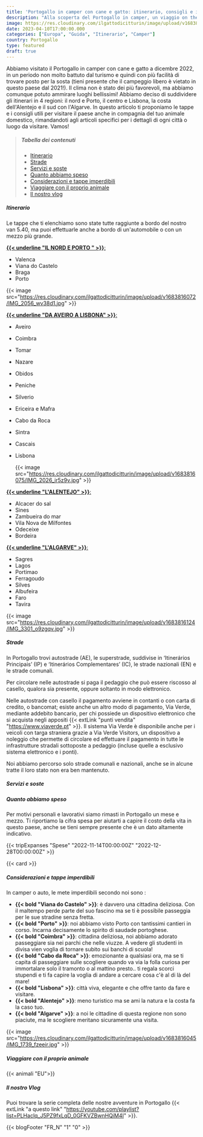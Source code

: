```yaml
---
title: 'Portogallo in camper con cane e gatto: itinerario, consigli e informazioni utili'
description: "Alla scoperta del Portogallo in camper, un viaggio on the road attraverso Porto e Lisbona fino a raggiungere le scogliere l'Algarve"
image: https://res.cloudinary.com/ilgattodicitturin/image/upload/v1683816018/IMG_1491_f1hx1p.jpg
date: 2023-04-10T17:00:00.000
categories: ["Europa", "Guida", "Itinerario", "Camper"]
country: Portogallo 
type: featured
draft: true
---
```


Abbiamo visitato il Portogallo in camper con cane e gatto a dicembre 2022, in un periodo non molto battuto dal turismo e quindi con più facilità di trovare posto per la sosta (tieni presente che il campeggio libero è vietato in questo paese dal 2021!). Il clima non è stato dei più favorevoli, ma abbiamo comunque potuto ammirare luoghi bellissimi!
Abbiamo deciso di suddividere gli itinerari in 4 regioni: il nord e Porto, il centro e Lisbona, la costa dell'Alentejo e il sud con l'Algarve. In questo articolo ti proponiamo le tappe e i consigli utili per visitare il paese anche in compagnia del tuo animale domestico, rimandandoti agli articoli specifici per i dettagli di ogni città o luogo da visitare.
Vamos!



> ##### Tabella dei contenuti
> - [Itinerario](#itinerario)
> - [Strade](#strade)
> - [Servizi e soste](#servizi-e-soste)
> - [Quanto abbiamo speso](#quanto-abbiamo-speso)
> - [Considerazioni e tappe imperdibili](#Cosiderazioni)
> - [Viaggiare con il proprio animale](#Animali)
> - [Il nostro vlog](#Vlog)
     <!-- - [Le nostre mappe](#Mappe) -->

##### Itinerario
Le tappe che ti elenchiamo sono state tutte raggiunte a bordo del nostro van 5.40, ma puoi effettuarle anche a bordo di un'automobile o con un mezzo più grande. 

[**{{< underline "IL NORD E PORTO " >}}**:](/blog/viaggio-portogallo-del-nord-e-porto-informazioni-e-itinerari/)

- Valenca
- Viana do Castelo
- Braga
- Porto

{{< image src="https://res.cloudinary.com/ilgattodicitturin/image/upload/v1683816072/IMG_2056_wv38d1.jpg" >}}

[**{{< underline "DA AVEIRO A LISBONA" >}}**:](/blog/viaggio-portogallo-centro-e-lisbona-itinerari/)

- Aveiro 
- Coimbra
- Tomar
- Nazare 
- Obidos 
- Peniche
- Silverio 
- Ericeira e Mafra
- Cabo da Roca
- Sintra
- Cascais
- Lisbona
  
  
     {{< image src="https://res.cloudinary.com/ilgattodicitturin/image/upload/v1683816075/IMG_2026_ir5z9v.jpg" >}}


[**{{< underline "L'ALENTEJO" >}}**:](/blog/viaggio-portogallo-e-alentejo-itinerari/)

- Alcacer do sal 
- Sines 
- Zambueira do mar
- Vila Nova de Milfontes
- Odeceixe 
- Bordeira


[**{{< underline "L'ALGARVE" >}}**:](/blog/viaggio-portogallo-algarve-itinerari/)

- Sagres 
- Lagos
- Portimao 
- Ferragoudo
- Silves
- Albufeira
- Faro
- Tavira

{{< image src="https://res.cloudinary.com/ilgattodicitturin/image/upload/v1683816124/IMG_3301_o9zgqv.jpg" >}}


<div id="Strade"></div>

##### Strade 
In Portogallo trovi autostrade (AE), le superstrade, suddivise in ‘Itinerários Principais’ (IP) e ‘Itinerários Complementares’ (IC), le strade nazionali (EN) e le strade comunali.

Per circolare nelle autostrade si paga il pedaggio che può essere riscosso al casello, qualora sia presente, oppure soltanto in modo elettronico.

Nelle autostrade con casello il pagamento avviene in contanti o con carta di credito, o bancomat; esiste anche un altro modo di pagamento, Via Verde, mediante addebito bancario, per chi possiede un dispositivo elettronico che si acquista negli appositi {{< extLink "punti vendita" "https://www.viaverde.pt" >}}. 
Il sistema Via Verde è disponibile anche per i veicoli con targa straniera grazie a Via Verde Visitors, un dispositivo a noleggio che permette di circolare ed effettuare il pagamento in tutte le infrastrutture stradali sottoposte a pedaggio (incluse quelle a esclusivo sistema elettronico e i ponti). 

Noi abbiamo percorso solo strade comunali e nazionali, anche se in alcune tratte il loro stato non era ben mantenuto. 


##### Servizi e soste


<div id="Speso"></div>

##### Quanto abbiamo speso
Per motivi personali e lavorativi siamo rimasti in Portogallo un mese e mezzo. Ti riportiamo la cifra spesa per aiutarti a capire il costo della vita in questo paese, anche se tieni sempre presente che è un dato altamente indicativo. 

{{< tripExpanses "Spese" "2022-11-14T00:00:00Z" "2022-12-28T00:00:00Z" >}}

{{< card >}}


<div id="Considerazioni"></div>

##### Considerazioni e tappe imperdibili


In camper o auto, le mete imperdibili secondo noi sono :
-   **{{< bold "Viana do Castelo" >}}**: è davvero una cittadina deliziosa. Con il maltempo perde parte del suo fascino ma se ti è possibile passeggia per le sue stradine senza fretta. 
-   **{{< bold "Porto" >}}**: noi abbiamo visto Porto con tantissimi cantieri in corso. Incarna decisamente lo spirito di saudade portoghese. 
-   **{{< bold "Coimbra" >}}**: cittadina deliziosa, noi abbiamo adorato passeggiare sia nei parchi che nelle viuzze. A vedere gli studenti in divisa vien voglia di tornare subito sui banchi di scuola!
-   **{{< bold "Cabo da Roca" >}}**: emozionante a qualsiasi ora, ma se ti capita di passeggiare sulle scogliere quando va via la folla curiosa per immortalare solo il tramonto o al mattino presto.. ti regala scorci stupendi e ti fa capire la voglia di andare a cercare cosa c'è al di là del mare!
-   **{{< bold "Lisbona" >}}**: città viva, elegante e che offre tanto da fare e visitare.
-   **{{< bold "Alentejo" >}}**: meno turistico ma se ami la natura e la costa fa la caso tuo.
-   **{{< bold "Algarve" >}}**: a noi le cittadine di questa regione non sono piaciute, ma le scogliere meritano sicuramente una visita. 

{{< image src="https://res.cloudinary.com/ilgattodicitturin/image/upload/v1683816045/IMG_1739_fzeeir.jpg" >}}

<div id="Animali"></div>

##### Viaggiare con il proprio animale
{{< animali "EU">}}


<div id="Vlog"></div>

##### Il nostro Vlog 

Puoi trovare la serie completa delle nostre avventure in Portogallo {{< extLink "a questo link" "https://youtube.com/playlist?list=PLHaclq_J5PZ9fxLqD_0GFKVZBwnHQiM4I" >}}.




<!-- <div id="Mappe"></div> -->

<!-- ##### Le nostre mappe -->
<!-- Di seguito puoi consultare comodamente le mappe relative al nostro vi lasciamo il link alle mappe che 

{{< gmap "https://www.google.com/maps/d/u/0/embed?mid=1iWT57E7IXes2FIwpnvDKgvbrL740gmU&ehbc=2E312F" >}} -->

{{< blogFooter "FR_N" "1" "0" >}}

